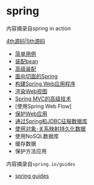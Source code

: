 # spring

内容摘录自spring in action

[4th源码](https://github.com/habuma/spring-in-action-4-samples)|[5th源码](https://github.com/habuma/spring-in-action-5-samples)

- [简单用例](md/1.md)
- [装配bean](md/2.md)
- [高级装配](md/3.md)
- [面向切面的Spring](md/4.md)
- [构建Spring Web应用程序](md/5.md)
- [渲染Web视图](md/6.md)
- [Spring MVC的高级技术](md/7.md)
- [使用Spring Web Flow]
- [保护Web应用](md/9.md)
- [通过Spring和JDBC征服数据库](md/10.md)
- [使用对象-关系映射持久化数据](md/11.md)
- 使用NoSQL数据库
- 缓存数据
- 保护方法应用

内容摘录自`spring.io/guides`

- [spring guides](spring_guides/spring_guides_index.md)